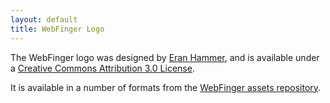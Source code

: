 ```yaml
---
layout: default
title: WebFinger Logo
---
```

The WebFinger logo was designed by [Eran Hammer][], and is available under a
[Creative Commons Attribution 3.0 License][cc-by].

It is available in a number of formats from the [WebFinger assets repository][].

[Eran Hammer]: http://hueniverse.com/
[cc-by]: http://creativecommons.org/licenses/by/3.0/
[WebFinger assets repository]: https://github.com/webfinger/assets/tree/gh-pages/logo
